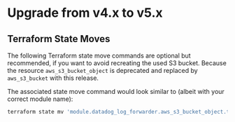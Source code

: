 # Upgrade from v4.x to v5.x

## Terraform State Moves
The following Terraform state move commands are optional but recommended, if you want to avoid recreating the used S3 bucket.
Because the resource `aws_s3_bucket_object` is deprecated and replaced by `aws_s3_bucket` with this release.

The associated state move command would look similar to (albeit with your correct module name):

```sh
terraform state mv 'module.datadog_log_forwarder.aws_s3_bucket_object.this[0]' 'module.datadog_log_forwarder.aws_s3_object.this[0]'
```
